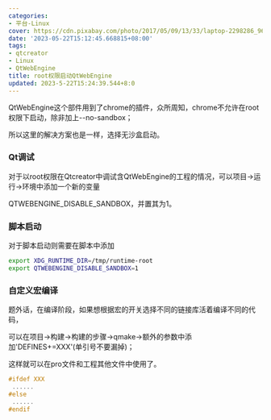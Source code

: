 ```yaml
---
categories:
- 平台-Linux
cover: https://cdn.pixabay.com/photo/2017/05/09/13/33/laptop-2298286_960_720.png
date: '2023-05-22T15:12:45.668815+08:00'
tags:
- qtcreator
- Linux
- QtWebEngine
title: root权限启动QtWebEngine
updated: 2023-5-22T15:24:39.544+8:0
---
```

QtWebEngine这个部件用到了chrome的插件，众所周知，chrome不允许在root权限下启动，除非加上--no-sandbox；

所以这里的解决方案也是一样，选择无沙盒启动。

### Qt调试

对于以root权限在Qtcreator中调试含QtWebEngine的工程的情况，可以项目->运行->环境中添加一个新的变量

QTWEBENGINE_DISABLE_SANDBOX，并置其为1。

### 脚本启动

对于脚本启动则需要在脚本中添加

```bash
export XDG_RUNTIME_DIR=/tmp/runtime-root
export QTWEBENGINE_DISABLE_SANDBOX=1
```

### 自定义宏编译

题外话，在编译阶段，如果想根据宏的开关选择不同的链接库活着编译不同的代码，

可以在项目->构建->构建的步骤->qmake->额外的参数中添加'DEFINES+=XXX'(单引号不要漏掉)；

这样就可以在pro文件和工程其他文件中使用了。

```cpp
#ifdef XXX
 ......
#else
 ......
#endif
```
